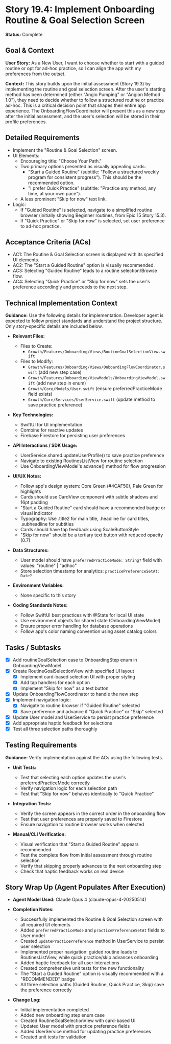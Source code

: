 # Story 19.4: Implement Onboarding Routine & Goal Selection Screen

**Status:** Complete

## Goal & Context

**User Story:** As a New User, I want to choose whether to start with a guided routine or opt for ad-hoc practice, so I can align the app with my preferences from the outset.

**Context:** This story builds upon the initial assessment (Story 19.3) by implementing the routine and goal selection screen. After the user's starting method has been determined (either "Angio Pumping" or "Angion Method 1.0"), they need to decide whether to follow a structured routine or practice ad-hoc. This is a critical decision point that shapes their entire app experience. The OnboardingFlowCoordinator will present this as a new step after the initial assessment, and the user's selection will be stored in their profile preferences.

## Detailed Requirements

- Implement the "Routine & Goal Selection" screen.
- UI Elements:
  - Encouraging title: "Choose Your Path."
  - Two primary options presented as visually appealing cards:
    - "Start a Guided Routine" (subtitle: "Follow a structured weekly program for consistent progress"). This should be the recommended option.
    - "I prefer Quick Practice" (subtitle: "Practice any method, any time, at your own pace").
  - A less prominent "Skip for now" text link.
- Logic:
  - If "Guided Routine" is selected, navigate to a simplified routine browser (initially showing Beginner routines, from Epic 15 Story 15.3).
  - If "Quick Practice" or "Skip for now" is selected, set user preference to ad-hoc practice.

## Acceptance Criteria (ACs)

- AC1: The Routine & Goal Selection screen is displayed with its specified UI elements.
- AC2: The "Start a Guided Routine" option is visually recommended.
- AC3: Selecting "Guided Routine" leads to a routine selection/Browse flow.
- AC4: Selecting "Quick Practice" or "Skip for now" sets the user's preference accordingly and proceeds to the next step.

## Technical Implementation Context

**Guidance:** Use the following details for implementation. Developer agent is expected to follow project standards and understand the project structure. Only story-specific details are included below.

- **Relevant Files:**

  - Files to Create: 
    - `Growth/Features/Onboarding/Views/RoutineGoalSelectionView.swift`
  - Files to Modify: 
    - `Growth/Features/Onboarding/Views/OnboardingFlowCoordinator.swift` (add new step case)
    - `Growth/Features/Onboarding/ViewModels/OnboardingViewModel.swift` (add new step in enum)
    - `Growth/Core/Models/User.swift` (ensure preferredPracticeMode field exists)
    - `Growth/Core/Services/UserService.swift` (update method to save practice preference)

- **Key Technologies:**

  - SwiftUI for UI implementation
  - Combine for reactive updates
  - Firebase Firestore for persisting user preferences

- **API Interactions / SDK Usage:**

  - UserService.shared.updateUserProfile() to save practice preference
  - Navigate to existing RoutinesListView for routine selection
  - Use OnboardingViewModel's advance() method for flow progression

- **UI/UX Notes:**

  - Follow app's design system: Core Green (#4CAF50), Pale Green for highlights
  - Cards should use CardView component with subtle shadows and 16pt padding
  - "Start a Guided Routine" card should have a recommended badge or visual indicator
  - Typography: Use .title2 for main title, .headline for card titles, .subheadline for subtitles
  - Cards should have tap feedback using ScaleButtonStyle
  - "Skip for now" should be a tertiary text button with reduced opacity (0.7)

- **Data Structures:**

  - User model should have `preferredPracticeMode: String?` field with values: "routine" | "adhoc"
  - Store selection timestamp for analytics: `practicePreferenceSetAt: Date?`

- **Environment Variables:**

  - None specific to this story

- **Coding Standards Notes:**
  - Follow SwiftUI best practices with @State for local UI state
  - Use environment objects for shared state (OnboardingViewModel)
  - Ensure proper error handling for database operations
  - Follow app's color naming convention using asset catalog colors

## Tasks / Subtasks

- [x] Add routineGoalSelection case to OnboardingStep enum in OnboardingViewModel
- [x] Create RoutineGoalSelectionView with specified UI layout
  - [x] Implement card-based selection UI with proper styling
  - [x] Add tap handlers for each option
  - [x] Implement "Skip for now" as a text button
- [x] Update OnboardingFlowCoordinator to handle the new step
- [x] Implement navigation logic:
  - [x] Navigate to routine browser if "Guided Routine" selected
  - [x] Save preference and advance if "Quick Practice" or "Skip" selected
- [x] Update User model and UserService to persist practice preference
- [x] Add appropriate haptic feedback for selections
- [x] Test all three selection paths thoroughly

## Testing Requirements

**Guidance:** Verify implementation against the ACs using the following tests.

- **Unit Tests:** 
  - Test that selecting each option updates the user's preferredPracticeMode correctly
  - Verify navigation logic for each selection path
  - Test that "Skip for now" behaves identically to "Quick Practice"

- **Integration Tests:**
  - Verify the screen appears in the correct order in the onboarding flow
  - Test that user preferences are properly saved to Firestore
  - Ensure navigation to routine browser works when selected

- **Manual/CLI Verification:**
  - Visual verification that "Start a Guided Routine" appears recommended
  - Test the complete flow from initial assessment through routine selection
  - Verify that skipping properly advances to the next onboarding step
  - Check that haptic feedback works on real device

## Story Wrap Up (Agent Populates After Execution)

- **Agent Model Used:** Claude Opus 4 (claude-opus-4-20250514)
- **Completion Notes:** 
  - Successfully implemented the Routine & Goal Selection screen with all required UI elements
  - Added `preferredPracticeMode` and `practicePreferenceSetAt` fields to User model
  - Created `updatePracticePreference` method in UserService to persist user selection
  - Implemented proper navigation: guided routine leads to RoutinesListView, while quick practice/skip advances onboarding
  - Added haptic feedback for all user interactions
  - Created comprehensive unit tests for the new functionality
  - The "Start a Guided Routine" option is visually recommended with a "RECOMMENDED" badge
  - All three selection paths (Guided Routine, Quick Practice, Skip) save the preference correctly
  
- **Change Log:** 
  - Initial implementation completed
  - Added new onboarding step enum case
  - Created RoutineGoalSelectionView with card-based UI
  - Updated User model with practice preference fields
  - Added UserService method for updating practice preferences
  - Created unit tests for validation